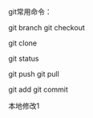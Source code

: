 git常用命令：

git branch
git checkout

git clone

git status

git push
git pull

git add
git commit

本地修改1
